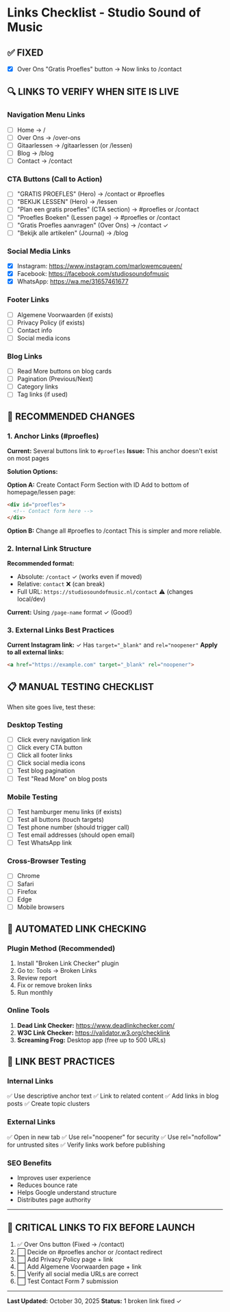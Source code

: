 # Links Checklist - Studio Sound of Music

## ✅ FIXED
- [x] Over Ons "Gratis Proefles" button → Now links to /contact

## 🔍 LINKS TO VERIFY WHEN SITE IS LIVE

### Navigation Menu Links
- [ ] Home → /
- [ ] Over Ons → /over-ons
- [ ] Gitaarlessen → /gitaarlessen (or /lessen)
- [ ] Blog → /blog
- [ ] Contact → /contact

### CTA Buttons (Call to Action)
- [ ] "GRATIS PROEFLES" (Hero) → /contact or #proefles
- [ ] "BEKIJK LESSEN" (Hero) → /lessen
- [ ] "Plan een gratis proefles" (CTA section) → #proefles or /contact
- [ ] "Proefles Boeken" (Lessen page) → #proefles or /contact
- [ ] "Gratis Proefles aanvragen" (Over Ons) → /contact ✓
- [ ] "Bekijk alle artikelen" (Journal) → /blog

### Social Media Links
- [x] Instagram: https://www.instagram.com/marlowemcqueen/
- [x] Facebook: https://facebook.com/studiosoundofmusic
- [x] WhatsApp: https://wa.me/31657461677

### Footer Links
- [ ] Algemene Voorwaarden (if exists)
- [ ] Privacy Policy (if exists)
- [ ] Contact info
- [ ] Social media icons

### Blog Links
- [ ] Read More buttons on blog cards
- [ ] Pagination (Previous/Next)
- [ ] Category links
- [ ] Tag links (if used)

## 🔧 RECOMMENDED CHANGES

### 1. Anchor Links (#proefles)
**Current:** Several buttons link to `#proefles`
**Issue:** This anchor doesn't exist on most pages

**Solution Options:**

**Option A:** Create Contact Form Section with ID
Add to bottom of homepage/lessen page:
```html
<div id="proefles">
  <!-- Contact form here -->
</div>
```

**Option B:** Change all #proefles to /contact
This is simpler and more reliable.

### 2. Internal Link Structure
**Recommended format:**
- Absolute: `/contact` ✓ (works even if moved)
- Relative: `contact` ❌ (can break)
- Full URL: `https://studiosoundofmusic.nl/contact` ⚠️ (changes local/dev)

**Current:** Using `/page-name` format ✓ (Good!)

### 3. External Links Best Practices
**Current Instagram link:** ✓ Has `target="_blank"` and `rel="noopener"`
**Apply to all external links:**
```html
<a href="https://example.com" target="_blank" rel="noopener">
```

## 📋 MANUAL TESTING CHECKLIST

When site goes live, test these:

### Desktop Testing
- [ ] Click every navigation link
- [ ] Click every CTA button
- [ ] Click all footer links
- [ ] Click social media icons
- [ ] Test blog pagination
- [ ] Test "Read More" on blog posts

### Mobile Testing
- [ ] Test hamburger menu links (if exists)
- [ ] Test all buttons (touch targets)
- [ ] Test phone number (should trigger call)
- [ ] Test email addresses (should open email)
- [ ] Test WhatsApp link

### Cross-Browser Testing
- [ ] Chrome
- [ ] Safari
- [ ] Firefox
- [ ] Edge
- [ ] Mobile browsers

## 🤖 AUTOMATED LINK CHECKING

### Plugin Method (Recommended)
1. Install "Broken Link Checker" plugin
2. Go to: Tools → Broken Links
3. Review report
4. Fix or remove broken links
5. Run monthly

### Online Tools
1. **Dead Link Checker:** https://www.deadlinkchecker.com/
2. **W3C Link Checker:** https://validator.w3.org/checklink
3. **Screaming Frog:** Desktop app (free up to 500 URLs)

## 🎯 LINK BEST PRACTICES

### Internal Links
✅ Use descriptive anchor text
✅ Link to related content
✅ Add links in blog posts
✅ Create topic clusters

### External Links
✅ Open in new tab
✅ Use rel="noopener" for security
✅ Use rel="nofollow" for untrusted sites
✅ Verify links work before publishing

### SEO Benefits
- Improves user experience
- Reduces bounce rate
- Helps Google understand structure
- Distributes page authority

---

## 🚨 CRITICAL LINKS TO FIX BEFORE LAUNCH

1. ✅ Over Ons button (Fixed → /contact)
2. ⬜ Decide on #proefles anchor or /contact redirect
3. ⬜ Add Privacy Policy page + link
4. ⬜ Add Algemene Voorwaarden page + link
5. ⬜ Verify all social media URLs are correct
6. ⬜ Test Contact Form 7 submission

---

**Last Updated:** October 30, 2025
**Status:** 1 broken link fixed ✓

